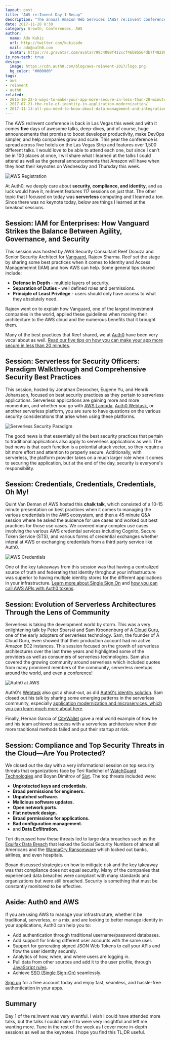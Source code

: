 ```yaml
---
layout: post
title: "AWS re:Invent Day 1 Recap"
description: "The annual Amazon Web Services (AWS) re:Invent conference kicks off this week. Here's a TL;DR of all the big announcements as well as our observations and things we learned."
date: 2017-11-28 8:30
category: Growth, Conferences, AWS
author:
  name: Ado Kukic
  url: http://twitter.com/kukicado
  mail: ado@auth0.com
  avatar: https://s.gravatar.com/avatar/99c4080f412ccf46b9b564db7f482907?s=200
is_non-tech: true
design:
  image: https://cdn.auth0.com/blog/aws-reinvent-2017/logo.png
  bg_color: "#000000"
tags:
- aws
- reinvent
- auth0
related:
- 2015-10-22-5-ways-to-make-your-app-more-secure-in-less-than-20-minutes
- 2017-07-21-the-role-of-identity-in-application-modernization/
- 2017-11-13-all-you-need-to-know-about-data-management-and-integration
---
```


The AWS re:Invent conference is back in Las Vegas this week and with it comes **five** days of awesome talks, deep-dives, and of course, huge announcements that promise to boost developer productivity, make DevOps simpler, and help companies grow and scale. This year the conference is spread across five hotels on the Las Vegas Strip and features over 1,500 different talks. I would love to be able to attend each one, but since I can't be in 100 places at once, I will share what I learned at the talks I could attend as well as the general announcements that Amazon will have when they host their keynotes on Wednesday and Thursday this week.

![AWS Registration](https://cdn.auth0.com/blog/aws-reinvent-2017/registration.jpg)

At Auth0, we deeply care about **security, compliance, and identity**, and as luck would have it, re:Invent features 117 sessions on just that. The other topic that I focused on today was **serverless** computing and I learned a ton. Since there was no keynote today, below are things I learned at the breakout sessions.

## Session: IAM for Enterprises: How Vanguard Strikes the Balance Between Agility, Governance, and Security

This session was hosted by AWS Security Consultant Reef Dsouza and Senior Security Architect for [Vanguard](https://investor.vanguard.com/corporate-portal/), Rajeev Sharma. Reef set the stage by sharing some best practices when it comes to Identity and Access Managememnt (IAM) and how AWS can help. Some general tips shared include:

* **Defense in Depth** - multiple layers of security.
* **Separation of Duties** - well defined roles and permissions.
* **Principle of Least Privilege** - users should only have access to what they absolutely need.

Rajeev went on to explain how Vanguard, one of the largest investment companies in the world, applied these guidelines when moving their architecture to the AWS cloud and the numerous benefits that it brought them. 

Many of the best practices that Reef shared, we at [Auth0](https://auth0.com) have been very vocal about as well. [Read our five tips on how you can make your app more secure in less than 20 minutes](https://auth0.com/blog/5-ways-to-make-your-app-more-secure-in-less-than-20-minutes/).  

## Session: Serverless for Security Officers: Paradigm Walkthrough and Comprehensive Security Best Practices

This session, hosted by Jonathan Desrocher, Eugene Yu, and Henrik Johansson, focused on best security practices as they pertain to serverless applications. Serverless applications are gaining more and more momentum, and whether you go with [AWS Lambda](https://aws.amazon.com/lambda/), [Auth0 Webtask](https://webtask.io), or another serverless platform, you are sure to have questions on the various security considerations that arise when using these platforms.

![Serverless Security Paradigm](https://cdn.auth0.com/blog/aws-reinvent-2017/security.jpg)

The good news is that essentially all the best security practices that pertain to traditional applications also apply to serverless applications as well. The bad news is that each function is a potential attack vector, so they require a bit more effort and attention to properly secure. Additionally, with serverless, the platform provider takes on a much larger role when it comes to securing the application, but at the end of the day, security is everyone's responsibility.

## Session: Credentials, Credentials, Credentials, Oh My!

Quint Van Deman of AWS hosted this **chalk talk**, which consisted of a 10-15 minute presentation on best practices when it comes to managing the various credentials in the AWS ecosystem, and then a 45 minute Q&A session where he asked the auidence for use cases and worked out best practices for those use cases. We covered many complex use cases involving the various AWS credential services including Cognito, Secure Token Service (STS), and various forms of credential exchanges whether interal at AWS or exchanging credentials from a third party service like Auth0.

![AWS Credentials](https://cdn.auth0.com/blog/aws-reinvent-2017/credentials.jpg)

One of the key takeaways from this session was that having a centralized source of truth and federating that identity throghout your infrastructure was superior to having multiple identity stores for the different applications in your infrastructure. [Learn more about Single Sign On](https://auth0.com/blog/what-is-and-how-does-single-sign-on-work/) and [how you can call AWS APIs with Auth0 tokens](https://auth0.com/docs/integrations/aws).

## Session: Evolution of Serverless Architectures Through the Lens of Community

Serverless is taking the development world by storm. This was a very enlightening talk by Peter Sbarski and Sam Kroonenburg of [A Cloud Guru](https://acloud.guru/), one of the early adopters of serverless technology. Sam, the founder of A Cloud Guru, even showed that their production account had no active Amazon EC2 instances. This session focused on the growth of serverless architectures over the last three years and highlighted some of the providers as well as consumers of serverless technologies. Sam also covered the growing community around serverless which included quotes from many prominent members of the community, serverless meetups around the world, and even a conference!

![Auth0 at AWS](https://cdn.auth0.com/blog/aws-reinvent-2017/auth0.png)

Auth0's [Webtask](https://webtask.io) also got a shout-out, as did [Auth0's identity solution](https://auth0.com). Sam closed out his talk by sharing some emerging patterns in the serverless community, especially [application modernization and microservices, which you can learn much more about here](https://auth0.com/blog/getting-a-competitive-edge-with-a-microservices-based-architecture/).

Finally, Hernan Garcia of [CityWallet](https://www.citywallet.net/) gave a real world example of how he and his team achieved success with a serverless architecture when their more traditional methods failed and put their startup at risk.

## Session: Compliance and Top Security Threats in the Cloud—Are You Protected?

We closed out the day with a very informational session on top security threats that organizations face by Teri Radichel of [WatchGuard Technologies](https://www.watchguard.com/) and Boyan Dimitrov of [Sixt](https://www.sixt.com/). The top threats included were:

* **Unprotected keys and credentials.**
* **Broad permissions for engineers.**
* **Unpatched software.**
* **Malicious software updates.**
* **Open network ports.**
* **Flat network design.**
* **Broad permissions for applications.**
* **Bad configuration management.**
* and **Data Exfiltration.**

Teri discussed how these threats led to large data breaches such as the [Equifax Data Breach](https://auth0.com/blog/equifax-data-breach/) that leaked the Social Security Numbers of almost all Americans and the [WannaCry Ransomware](https://auth0.com/blog/a-massive-ransomware-attack-targets-organizations-around-the-globe/) which locked out banks, airlines, and even hospitals. 

Boyan discussed strategies on how to mitigate risk and the key takeaway was that compliance does not equal security. Many of the companies that experienced data breaches were compliant with many standards and organizations but were still breached. Security is something that must be constantly monitored to be effective.

## Aside: Auth0 and AWS

If you are using AWS to manage your infrastructure, whether it be traditional, serverless, or a mix, and are looking to better manage identity in your applications, Auth0 can help you to:

* Add authentication through traditional username/password databases.
* Add support for linking different user accounts with the same user.
* Support for generating signed JSON Web Tokens to call your APIs and flow the user identity securely.
* Analytics of how, when, and where users are logging in.
* Pull data from other sources and add it to the user profile, through [JavaScript rules](https://docs.auth0.com/rules).
* Achieve [SSO (Single Sign-On)](https://auth0.com/docs/sso) seamlessly.

[Sign up](javascript:signup\(\)) for a free account today and enjoy fast, seamless, and hassle-free authentication in your apps.

## Summary

Day 1 of the re:Invent was very eventful. I wish I could have attended more talks, but the talks I could make it to were very insightful and left me wanting more. Tune in the rest of the week as I cover more in-depth sessions as well as the keynotes. I hope you find this TL;DR useful.

